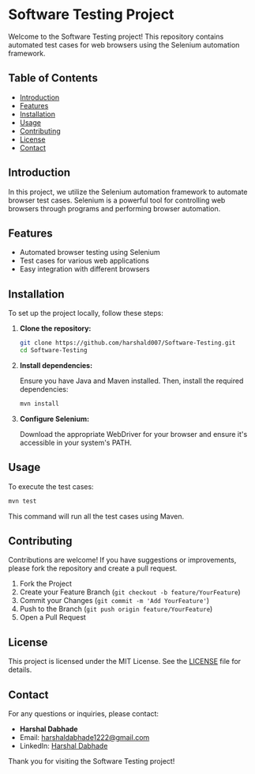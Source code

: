 # Software Testing Project

Welcome to the Software Testing project! This repository contains automated test cases for web browsers using the Selenium automation framework.

## Table of Contents

- [Introduction](#introduction)
- [Features](#features)
- [Installation](#installation)
- [Usage](#usage)
- [Contributing](#contributing)
- [License](#license)
- [Contact](#contact)

## Introduction

In this project, we utilize the Selenium automation framework to automate browser test cases. Selenium is a powerful tool for controlling web browsers through programs and performing browser automation.

## Features

- Automated browser testing using Selenium
- Test cases for various web applications
- Easy integration with different browsers

## Installation

To set up the project locally, follow these steps:

1. **Clone the repository:**

   ```bash
   git clone https://github.com/harshald007/Software-Testing.git
   cd Software-Testing
   ```

2. **Install dependencies:**

   Ensure you have Java and Maven installed. Then, install the required dependencies:

   ```bash
   mvn install
   ```

3. **Configure Selenium:**

   Download the appropriate WebDriver for your browser and ensure it's accessible in your system's PATH.

## Usage

To execute the test cases:

```bash
mvn test
```

This command will run all the test cases using Maven.

## Contributing

Contributions are welcome! If you have suggestions or improvements, please fork the repository and create a pull request.

1. Fork the Project
2. Create your Feature Branch (`git checkout -b feature/YourFeature`)
3. Commit your Changes (`git commit -m 'Add YourFeature'`)
4. Push to the Branch (`git push origin feature/YourFeature`)
5. Open a Pull Request

## License

This project is licensed under the MIT License. See the [LICENSE](LICENSE) file for details.

## Contact

For any questions or inquiries, please contact:

- **Harshal Dabhade**
- Email: [harshaldabhade1222@gmail.com](mailto:harshaldabhade1222@gmail.com)
- LinkedIn: [Harshal Dabhade](https://www.linkedin.com/in/harshal-dabhade-aa858a268/)

Thank you for visiting the Software Testing project!


